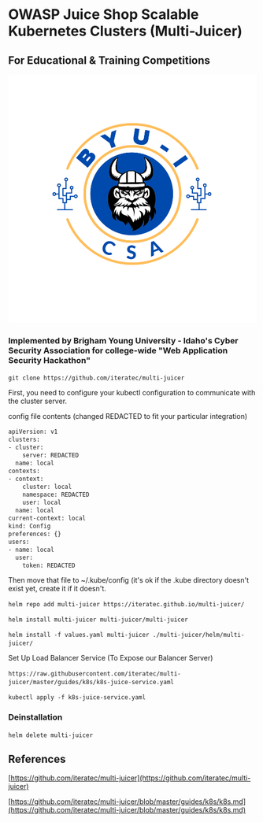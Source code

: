 # OWASP Juice Shop Scalable Kubernetes Clusters (Multi-Juicer)
## For Educational & Training Competitions
![cybersecurity association logo](https://raw.githubusercontent.com/BYUI-CSA/byui-csa.github.io/main/assets/images/logo.svg)

### Implemented by Brigham Young University - Idaho's Cyber Security Association for college-wide "Web Application Security Hackathon"

```git clone https://github.com/iteratec/multi-juicer```

First, you need to configure your kubectl configuration to communicate with the cluster server.

config file contents (changed REDACTED to fit your particular integration)

```
apiVersion: v1
clusters:
- cluster:
    server: REDACTED
  name: local
contexts:
- context:
    cluster: local
    namespace: REDACTED
    user: local
  name: local
current-context: local
kind: Config
preferences: {}
users:
- name: local
  user:
    token: REDACTED
```

Then move that file to ~/.kube/config (it's ok if the .kube directory doesn't exist yet, create it if it doesn't.

```helm repo add multi-juicer https://iteratec.github.io/multi-juicer/```

```helm install multi-juicer multi-juicer/multi-juicer```

```helm install -f values.yaml multi-juicer ./multi-juicer/helm/multi-juicer/```

Set Up Load Balancer Service (To Expose our Balancer Server)

```https://raw.githubusercontent.com/iteratec/multi-juicer/master/guides/k8s/k8s-juice-service.yaml```

```kubectl apply -f k8s-juice-service.yaml```


### Deinstallation

```helm delete multi-juicer```


## References

[https://github.com/iteratec/multi-juicer](https://github.com/iteratec/multi-juicer)

[https://github.com/iteratec/multi-juicer/blob/master/guides/k8s/k8s.md](https://github.com/iteratec/multi-juicer/blob/master/guides/k8s/k8s.md)
